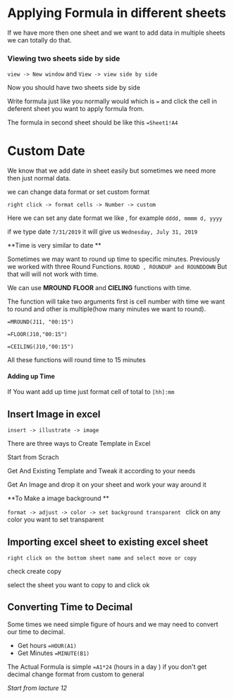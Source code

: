 # Applying Formula in different sheets 

If we have more then one sheet and we want to add data in multiple sheets we can totally do that.

### Viewing two sheets side by side 

`view -> New window` and `View -> view side by side `

Now you should have two sheets side by side 

Write formula just like you normally would which is `=` and click the cell in deferent sheet you want to apply formula from. 

The formula in second sheet should be like this `=Sheet1!A4`

# Custom Date 

We know that we add date in sheet easily but sometimes we need more then just normal data.

we can change data format or set custom format

`right click -> format cells -> Number -> custom`

Here we can set any date format we like , for example `dddd, mmmm d, yyyy`

if we type date `7/31/2019` it will give us `Wednesday, July 31, 2019`

**Time is very similar to date **

Sometimes we may want to round up time to specific minutes. Previously we worked with three Round Functions.  `ROUND , ROUNDUP and ROUNDDOWN` But that will will not work with time.

We can use **MROUND** **FLOOR** and **CIELING** functions with time.

The function will take two arguments first is cell number with time we want to round and other is multiple(how many minutes we want to round).

`=MROUND(J11, "00:15")`

`=FLOOR(J10,"00:15")`

`=CEILING(J10,"00:15")`

All these functions will round time to 15 minutes 

#### Adding up Time 

If You want add up time just format cell of total to `[hh]:mm`

## Insert Image in excel

`insert -> illustrate -> image` 

There are three ways to Create Template in Excel 

Start from Scrach

Get And Existing Template and Tweak it according to your needs 

Get An Image and drop it on your sheet and work your way around it

**To Make a image background ** 

`format -> adjust -> color -> set background transparent ` click on any color you want to set transparent 

## Importing excel sheet to existing excel sheet 

`right click on the bottom sheet name and select move or copy `

check create copy 

select the sheet you want to copy to and click ok

## Converting Time to Decimal

Some times we need simple figure of hours and we may need to convert our time to decimal.

- Get  hours `=HOUR(A1)`
- Get Minutes `=MINUTE(B1)` 

The Actual Formula is simple `=A1*24` (hours in a day ) if you don't get decimal change format from custom to general 

*Start from lacture 12*